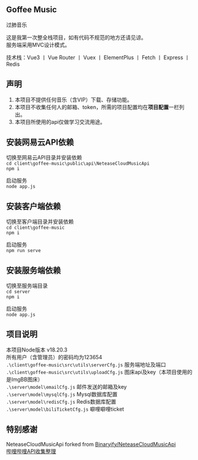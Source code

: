 Goffee Music  
--  
过肺音乐  
  
这是我第一次整全栈项目，如有代码不规范的地方还请见谅。  
服务端采用MVC设计模式。
  
技术栈：Vue3 丨 Vue Router 丨 Vuex 丨 ElementPlus 丨 Fetch 丨 Express 丨 Redis
    
声明
--  
1. 本项目不提供任何音乐（含VIP）下载、存储功能。
2. 本项目不收集任何人的邮箱、token，所需的项目配置均在**项目配置**一栏列出。
3. 本项目所使用的api仅做学习交流用途。
  
安装网易云API依赖  
--
切换至网易云API目录并安装依赖  
`cd client\goffee-music\public\api\NeteaseCloudMusicApi`  
`npm i`  
  
启动服务  
`node app.js`  
  
安装客户端依赖  
--
切换至客户端目录并安装依赖  
`cd client\goffee-music`  
`npm i`  
  
启动服务  
`npm run serve`

安装服务端依赖  
--
切换至服务端目录  
`cd server`  
`npm i`  
  
启动服务  
`node app.js`  

项目说明
--
本项目Node版本 v18.20.3  
所有用户（含管理员）的密码均为123654  
`.\client\goffee-music\src\utils\serverCfg.js` 服务端地址及端口  
`.\client\goffee-music\src\utils\uploadCfg.js` 图床api及key（本项目使用的是ImgBB图床）  
`.\server\model\emailCfg.js` 邮件发送的邮箱及key  
`.\server\model\mysqlCfg.js` Mysql数据库配置  
`.\server\model\redisCfg.js` Redis数据库配置  
`.\server\model\biliTicketCfg.js` 噼哩噼哩ticket 

  
特别感谢
--
NeteaseCloudMusicApi forked from [Binaryify/NeteaseCloudMusicApi](https://github.com/Binaryify/NeteaseCloudMusicApi)  
[哔哩哔哩API收集整理](https://github.com/SocialSisterYi/bilibili-API-collect)
